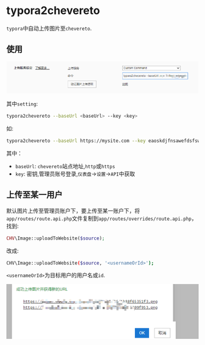 # typora2chevereto

`typora`中自动上传图片至`chevereto`.

## 使用

![setting](./img/setting.png)

其中`setting`:

```bash
typora2chevereto --baseUrl <baseUrl> --key <key>
```

如:
```bash
typora2chevereto --baseUrl https://mysite.com --key eaoskdjfnsawefdsfswead
```

其中：

* `baseUrl`: `chevereto`站点地址,`http`或`https`
* `key`: 密钥,管理员账号登录,`仪表盘`→`设置`→`API`中获取

## 上传至某一用户

默认图片上传至管理员账户下，要上传至某一账户下，将`app/routes/route.api.php`文件复制到`app/routes/overrides/route.api.php`，找到:

```php
CHV\Image::uploadToWebsite($source);
```

改成:

```bash
CHV\Image::uploadToWebsite($source, '<usernameOrId>');
```

`<usernameOrId>`为目标用户的用户名或`id`.

![setting](./img/result.png)
